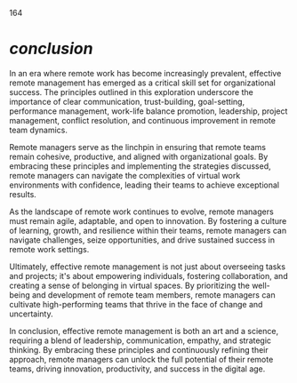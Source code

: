 164


# ***conclusion***



In an era where remote work has become increasingly prevalent, effective remote management has emerged as a critical skill set for organizational success. The principles outlined in this exploration underscore the importance of clear communication, trust-building, goal-setting, performance management, work-life balance promotion, leadership, project management, conflict resolution, and continuous improvement in remote team dynamics.

Remote managers serve as the linchpin in ensuring that remote teams remain cohesive, productive, and aligned with organizational goals. By embracing these principles and implementing the strategies discussed, remote managers can navigate the complexities of virtual work environments with confidence, leading their teams to achieve exceptional results.

As the landscape of remote work continues to evolve, remote managers must remain agile, adaptable, and open to innovation. By fostering a culture of learning, growth, and resilience within their teams, remote managers can navigate challenges, seize opportunities, and drive sustained success in remote work settings.

Ultimately, effective remote management is not just about overseeing tasks and projects; it's about empowering individuals, fostering collaboration, and creating a sense of belonging in virtual spaces. By prioritizing the well-being and development of remote team members, remote managers can cultivate high-performing teams that thrive in the face of change and uncertainty.

In conclusion, effective remote management is both an art and a science, requiring a blend of leadership, communication, empathy, and strategic thinking. By embracing these principles and continuously refining their approach, remote managers can unlock the full potential of their remote teams, driving innovation, productivity, and success in the digital age.





